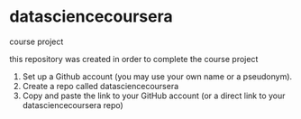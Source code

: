 # datasciencecoursera
course project

this repository was created in order to complete the course project

  1. Set up a Github account (you may use your own name or a pseudonym).
  2. Create a repo called datasciencecoursera
  3. Copy and paste the link to your GitHub account (or a direct link to your datasciencecoursera repo)
